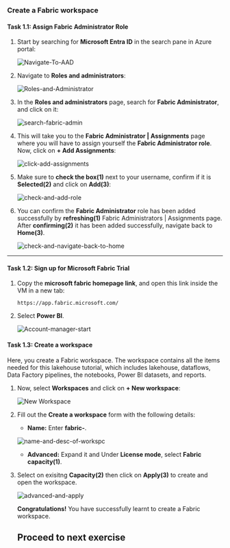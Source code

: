 ### Create a Fabric workspace



#### Task 1.1: Assign Fabric Administrator Role

1. Start by searching for **Microsoft Entra ID** in the search pane in Azure portal:

   ![Navigate-To-AAD](./Images/ws/entra01.png)

2. Navigate to **Roles and administrators**:

   ![Roles-and-Administrator](./Images/ws/entraa002.png)

3. In the **Roles and administrators** page, search for **Fabric Administrator**, and click on it:

   ![search-fabric-admin](./Images/ws/entra020.png)

4. This will take you to the **Fabric Administrator | Assignments** page where you will have to assign yourself the **Fabric Administrator role**. Now, click on **+ Add Assignments**:

   ![click-add-assignments](./Images/ws/004.png)

5. Make sure to **check the box(1)** next to your username, confirm if it is **Selected(2)** and click on **Add(3)**:

   ![check-and-add-role](./Images/ws/005.png)

6. You can confirm the **Fabric Administrator** role has been added successfully by **refreshing(1)** Fabric Administrators | Assignments page. After **confirming(2)** it has been added successfully, navigate back to **Home(3)**.

   ![check-and-navigate-back-to-home](./Images/ws/006.png)

----

#### Task 1.2: Sign up for Microsoft Fabric Trial

1. Copy the **microsoft fabric homepage link**, and open this link inside the VM in a new tab:

   ```
   https://app.fabric.microsoft.com/
   ```


2. Select **Power BI**.

   ![Account-manager-start](./Images/ws/microsoftpage.png)

#### Task 1.3: Create a workspace

Here, you create a Fabric workspace. The workspace contains all the items needed for this lakehouse tutorial, which includes lakehouse, dataflows, Data Factory pipelines, the notebooks, Power BI datasets, and reports.

1.  Now, select **Workspaces** and click on **+ New workspace**:

    ![New Workspace](./Images/ws/workspace.png)

2. Fill out the **Create a workspace** form with the following details:

   - **Name:** Enter **fabric-<inject key="DeploymentID" enableCopy="false"/>**.
   

   ![name-and-desc-of-workspc](./Images/ws/workspacename.png)

   - **Advanced:** Expand it and Under **License mode**, select **Fabric capacity(1)**.

3. Select on exisitng **Capacity(2)** then click on **Apply(3)** to create and open the workspace.

   ![advanced-and-apply](./Images/ws/fabriccapacity.png)

    **Congratulations!** You have successfully learnt to create a Fabric workspace.

   ## Proceed to next exercise
